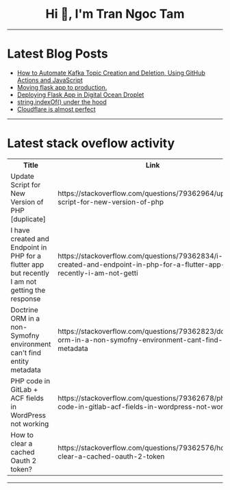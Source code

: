 <h1 align="center">Hi 👋, I'm Tran Ngoc Tam</h1>

---

# Latest Blog Posts 
<!-- BLOG-POST-LIST:START -->
- [How to Automate Kafka Topic Creation and Deletion, Using GitHub Actions and JavaScript](https://dev.to/pmbanugo/how-to-automate-kafka-topic-creation-and-deletion-using-github-actions-and-javascript-p9n)
- [Moving flask app to production.](https://dev.to/eddiegulay/moving-flask-app-to-production-41b6)
- [Deploying Flask App in Digital Ocean Droplet](https://dev.to/eddiegulay/deploying-flask-app-in-digital-ocean-droplet-cep)
- [string.indexOf&lpar;&rpar; under the hood](https://dev.to/aziz999/stringindexof-under-the-hood-2699)
- [Cloudflare is almost perfect](https://dev.to/nuro/cloudflare-is-almost-perfect-1445)
<!-- BLOG-POST-LIST:END -->

---

# Latest stack oveflow activity
<table>
  <tr><th>Title</th><th>Link</th></tr>
  <!-- STACKOVERFLOW:START --><tr><td>Update Script for New Version of PHP [duplicate]</td><td>https://stackoverflow.com/questions/79362964/update-script-for-new-version-of-php</td></tr><tr><td>I have created and Endpoint in PHP for a flutter app but recently I am not getting the response</td><td>https://stackoverflow.com/questions/79362834/i-have-created-and-endpoint-in-php-for-a-flutter-app-but-recently-i-am-not-getti</td></tr><tr><td>Doctrine ORM in a non-Symofny environment can&#39;t find entity metadata</td><td>https://stackoverflow.com/questions/79362823/doctrine-orm-in-a-non-symofny-environment-cant-find-entity-metadata</td></tr><tr><td>PHP code in GitLab + ACF fields in WordPress not working</td><td>https://stackoverflow.com/questions/79362678/php-code-in-gitlab-acf-fields-in-wordpress-not-working</td></tr><tr><td>How to clear a cached Oauth 2 token?</td><td>https://stackoverflow.com/questions/79362576/how-to-clear-a-cached-oauth-2-token</td></tr><!-- STACKOVERFLOW:END -->
</table>

---



